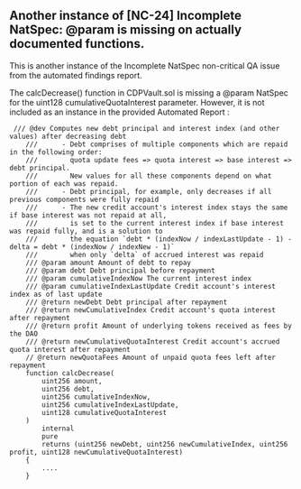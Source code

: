 ## Another instance of [NC-24] Incomplete NatSpec: @param is missing on actually documented functions.

This is another instance of the Incomplete NatSpec non-critical QA issue from the automated findings report. 

The calcDecrease() function in CDPVault.sol is missing a @param NatSpec for the uint128 cumulativeQuotaInterest parameter. However, it is not included as an instance in the provided Automated Report : 

```
 /// @dev Computes new debt principal and interest index (and other values) after decreasing debt
    ///      - Debt comprises of multiple components which are repaid in the following order:
    ///        quota update fees => quota interest => base interest => debt principal.
    ///        New values for all these components depend on what portion of each was repaid.
    ///      - Debt principal, for example, only decreases if all previous components were fully repaid
    ///      - The new credit account's interest index stays the same if base interest was not repaid at all,
    ///        is set to the current interest index if base interest was repaid fully, and is a solution to
    ///        the equation `debt * (indexNow / indexLastUpdate - 1) - delta = debt * (indexNow / indexNew - 1)`
    ///        when only `delta` of accrued interest was repaid
    /// @param amount Amount of debt to repay
    /// @param debt Debt principal before repayment
    /// @param cumulativeIndexNow The current interest index
    /// @param cumulativeIndexLastUpdate Credit account's interest index as of last update
    /// @return newDebt Debt principal after repayment
    /// @return newCumulativeIndex Credit account's quota interest after repayment
    /// @return profit Amount of underlying tokens received as fees by the DAO
    /// @return newCumulativeQuotaInterest Credit account's accrued quota interest after repayment
    // @return newQuotaFees Amount of unpaid quota fees left after repayment
    function calcDecrease(
        uint256 amount,
        uint256 debt,
        uint256 cumulativeIndexNow,
        uint256 cumulativeIndexLastUpdate,
        uint128 cumulativeQuotaInterest
    )
        internal
        pure
        returns (uint256 newDebt, uint256 newCumulativeIndex, uint256 profit, uint128 newCumulativeQuotaInterest)
    {
        ....
    }
```